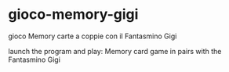 # gioco-memory-gigi
gioco Memory carte a coppie con il Fantasmino Gigi

launch the program and play:
Memory card game in pairs with the Fantasmino Gigi
